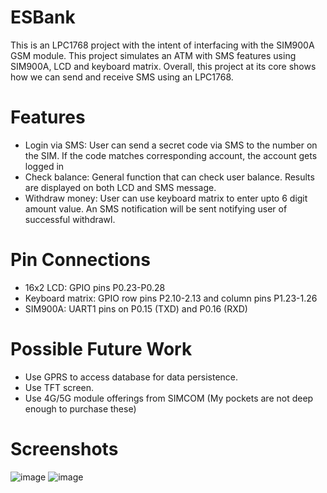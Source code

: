 # ESBank

This is an LPC1768 project with the intent of interfacing with the SIM900A GSM module. This project simulates an ATM with SMS features using SIM900A, LCD and keyboard matrix. Overall, this project at its core shows how we can send and receive SMS using an LPC1768.

# Features

* Login via SMS: User can send a secret code via SMS to the number on the SIM. If the code matches corresponding account, the account gets logged in
* Check balance: General function that can check user balance. Results are displayed on both LCD and SMS message.
* Withdraw money: User can use keyboard matrix to enter upto 6 digit amount value. An SMS notification will be sent notifying user of successful withdrawl.

# Pin Connections

* 16x2 LCD: GPIO pins P0.23-P0.28
* Keyboard matrix: GPIO row pins P2.10-2.13 and column pins P1.23-1.26
* SIM900A: UART1 pins on P0.15 (TXD) and P0.16 (RXD)

# Possible Future Work

* Use GPRS to access database for data persistence.
* Use TFT screen.
* Use 4G/5G module offerings from SIMCOM (My pockets are not deep enough to purchase these)

# Screenshots

![image](https://github.com/Skryptonyte/ESBank/assets/40635533/ab200bd7-1353-4682-b2a3-00b9d03af4e4)
![image](https://github.com/Skryptonyte/ESBank/assets/40635533/a6b77003-e7a6-43a7-9ca6-f78196bd5cbc)
